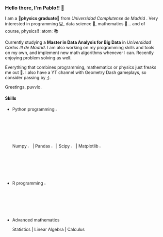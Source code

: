 <h3> Hello there, I'm Pablo!! 👋 </h3>

I am a 🌟**physics graduate**🌟 from *Universidad Complutense de Madrid* . Very interested in programming 💻, data science 💾, mathematics 📝... and of course, physics!! :atom: 📚

Currently studying a **Master in Data Analysis for Big Data** in *Universidad Carlos III de Madrid*. I am also working on my programming skills and tools on my own, and implement new math algorithms whenever I can. Recently enjoying problem solving as well.

Everything that combines programming, mathematics or physics just freaks me out 🤩. I also have a YT channel with Geometry Dash gameplays, so consider passing by ;).

Greetings, puvvlo.

#### Skills

- Python programming <img src="https://images.icon-icons.com/2699/PNG/512/python_logo_icon_168886.png" alt="Description" width="2.5%">

  Numpy <img src="https://images.icon-icons.com/3913/PNG/512/numpy_logo_icon_248343.png" alt="Description" width="2.5%">  | 
  Pandas <img src="https://images.icon-icons.com/3914/PNG/512/pandas_logo_icon_248897.png" alt="Description" width="2.5%"> |
  Scipy <img src="https://images.icon-icons.com/3914/PNG/512/scipy_logo_icon_248581.png" alt="Description" width="2.5%"> |
  Matplotlib <img src="https://upload.wikimedia.org/wikipedia/commons/thumb/8/84/Matplotlib_icon.svg/1024px-Matplotlib_icon.svg.png" alt="Description" width="2.5%">

- R programming <img src="https://images.icon-icons.com/2699/PNG/512/r_project_official_logo_icon_170811.png" alt="Description" width="2.5%">

- Advanced mathematics

  Statistics | Linear Algebra | Calculus 



